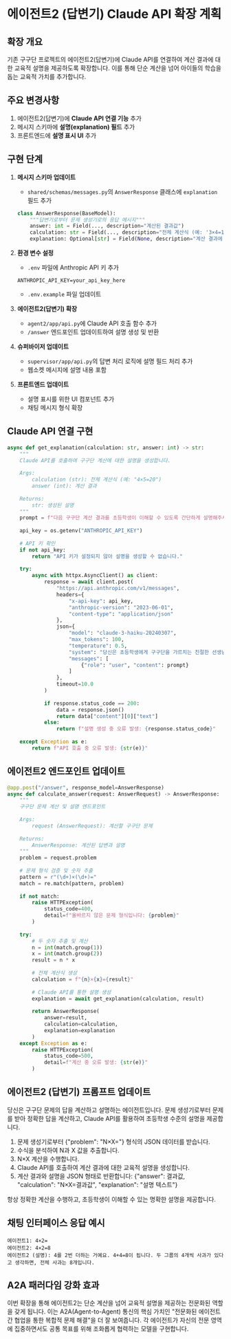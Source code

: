 # 에이전트2 (답변기) Claude API 확장 계획

## 확장 개요
기존 구구단 프로젝트의 에이전트2(답변기)에 Claude API를 연결하여 계산 결과에 대한 교육적 설명을 제공하도록 확장합니다. 이를 통해 단순 계산을 넘어 아이들의 학습을 돕는 교육적 가치를 추가합니다.

## 주요 변경사항
1. 에이전트2(답변기)에 **Claude API 연결 기능** 추가
2. 메시지 스키마에 **설명(explanation) 필드** 추가
3. 프론트엔드에 **설명 표시 UI** 추가

## 구현 단계
1. **메시지 스키마 업데이트**
   - `shared/schemas/messages.py`의 `AnswerResponse` 클래스에 `explanation` 필드 추가
   ```python
   class AnswerResponse(BaseModel):
       """답변기로부터 문제 생성기로의 응답 메시지"""
       answer: int = Field(..., description="계산된 결과값")
       calculation: str = Field(..., description="전체 계산식 (예: '3×4=12')")
       explanation: Optional[str] = Field(None, description="계산 결과에 대한 교육적 설명")
   ```

2. **환경 변수 설정**
   - `.env` 파일에 Anthropic API 키 추가
   ```
   ANTHROPIC_API_KEY=your_api_key_here
   ```
   - `.env.example` 파일 업데이트

3. **에이전트2(답변기) 확장**
   - `agent2/app/api.py`에 Claude API 호출 함수 추가
   - `/answer` 엔드포인트 업데이트하여 설명 생성 및 반환

4. **슈퍼바이저 업데이트**
   - `supervisor/app/api.py`의 답변 처리 로직에 설명 필드 처리 추가
   - 웹소켓 메시지에 설명 내용 포함

5. **프론트엔드 업데이트**
   - 설명 표시를 위한 UI 컴포넌트 추가
   - 채팅 메시지 형식 확장

## Claude API 연결 구현
```python
async def get_explanation(calculation: str, answer: int) -> str:
    """
    Claude API를 호출하여 구구단 계산에 대한 설명을 생성합니다.
    
    Args:
        calculation (str): 전체 계산식 (예: "4×5=20")
        answer (int): 계산 결과
        
    Returns:
        str: 생성된 설명
    """
    prompt = f"다음 구구단 계산 결과를 초등학생이 이해할 수 있도록 간단하게 설명해주세요:\n\n계산: {calculation}\n결과: {answer}\n\n설명은 간결하게 50단어 이내로 작성해주세요."
    
    api_key = os.getenv("ANTHROPIC_API_KEY")
    
    # API 키 확인
    if not api_key:
        return "API 키가 설정되지 않아 설명을 생성할 수 없습니다."
    
    try:
        async with httpx.AsyncClient() as client:
            response = await client.post(
                "https://api.anthropic.com/v1/messages",
                headers={
                    "x-api-key": api_key,
                    "anthropic-version": "2023-06-01",
                    "content-type": "application/json"
                },
                json={
                    "model": "claude-3-haiku-20240307",
                    "max_tokens": 100,
                    "temperature": 0.5,
                    "system": "당신은 초등학생에게 구구단을 가르치는 친절한 선생님입니다.",
                    "messages": [
                        {"role": "user", "content": prompt}
                    ]
                },
                timeout=10.0
            )
            
            if response.status_code == 200:
                data = response.json()
                return data["content"][0]["text"]
            else:
                return f"설명 생성 중 오류 발생: {response.status_code}"
    
    except Exception as e:
        return f"API 호출 중 오류 발생: {str(e)}"
```

## 에이전트2 엔드포인트 업데이트
```python
@app.post("/answer", response_model=AnswerResponse)
async def calculate_answer(request: AnswerRequest) -> AnswerResponse:
    """
    구구단 문제 계산 및 설명 엔드포인트
    
    Args:
        request (AnswerRequest): 계산할 구구단 문제
        
    Returns:
        AnswerResponse: 계산된 답변과 설명
    """
    problem = request.problem
    
    # 문제 형식 검증 및 숫자 추출
    pattern = r"(\d+)×(\d+)="
    match = re.match(pattern, problem)
    
    if not match:
        raise HTTPException(
            status_code=400,
            detail=f"올바르지 않은 문제 형식입니다: {problem}"
        )
    
    try:
        # 두 숫자 추출 및 계산
        n = int(match.group(1))
        x = int(match.group(2))
        result = n * x
        
        # 전체 계산식 생성
        calculation = f"{n}×{x}={result}"
        
        # Claude API를 통한 설명 생성
        explanation = await get_explanation(calculation, result)
        
        return AnswerResponse(
            answer=result, 
            calculation=calculation,
            explanation=explanation
        )
    except Exception as e:
        raise HTTPException(
            status_code=500,
            detail=f"계산 중 오류 발생: {str(e)}"
        )
```

## 에이전트2 (답변기) 프롬프트 업데이트
당신은 구구단 문제의 답을 계산하고 설명하는 에이전트입니다. 문제 생성기로부터 문제를 받아 정확한 답을 계산하고, Claude API를 활용하여 초등학생 수준의 설명을 제공합니다.

1. 문제 생성기로부터 {"problem": "N×X="} 형식의 JSON 데이터를 받습니다.
2. 수식을 분석하여 N과 X 값을 추출합니다.
3. N×X 계산을 수행합니다.
4. Claude API를 호출하여 계산 결과에 대한 교육적 설명을 생성합니다.
5. 계산 결과와 설명을 JSON 형태로 반환합니다: {"answer": 결과값, "calculation": "N×X=결과값", "explanation": "설명 텍스트"}

항상 정확한 계산을 수행하고, 초등학생이 이해할 수 있는 명확한 설명을 제공합니다.

## 채팅 인터페이스 응답 예시
```
에이전트1: 4×2=
에이전트2: 4×2=8
에이전트2 (설명): 4를 2번 더하는 거예요. 4+4=8이 됩니다. 두 그룹의 4개씩 사과가 있다고 생각하면, 전체 사과는 8개입니다.
```

## A2A 패러다임 강화 효과
이번 확장을 통해 에이전트2는 단순 계산을 넘어 교육적 설명을 제공하는 전문화된 역할을 갖게 됩니다. 이는 A2A(Agent-to-Agent) 통신의 핵심 가치인 "전문화된 에이전트 간 협업을 통한 복합적 문제 해결"을 더 잘 보여줍니다. 각 에이전트가 자신의 전문 영역에 집중하면서도 공통 목표를 위해 조화롭게 협력하는 모델을 구현합니다. 
